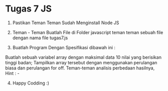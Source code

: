 # Tugas 7 JS

1. Pastikan Teman Teman Sudah Menginstall Node JS

2. Teman - Teman Buatlah File di Folder javascript teman teman sebuah file dengan nama file tugas7.js

3. Buatlah Program Dengan Spesifikasi dibawah ini :

Buatlah sebuah variabel array dengan maksimal data 10 nilai yang berisikan tinggi badan;
Tampilkan array tersebut dengan menggunakan perulangan biasa dan perulangan for off.
Teman-teman analisis perbedaan hasilnya,
Hint : -

4. Happy Codding :)
